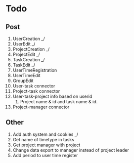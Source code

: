 # Todo
## Post
1. UserCreation _/
2. UserEdit _/
3. ProjectCreation _/
4. ProjectEdit _/ 
5. TaskCreation _/
6. TaskEdit _/
7. UserTimeRegistration 
8. UserTimeEdit 
9. GroupEdit
10. User-task connector
11. Project-task connector
12. User-task-project info based on userid
    1. Project name & id and task name & id.
13. Project-manager connector

## Other
1. Add auth system and cookies _/
2. Get name of timetype in tasks
3. Get project manager with project
4. Change data export to manager instead of project leader
5. Add period to user time register